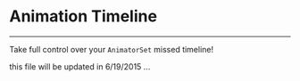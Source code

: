 # Animation Timeline
---

Take full control over your `AnimatorSet` missed timeline!

this file will be updated in 6/19/2015 ...